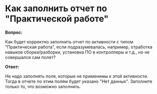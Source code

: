 # Как заполнить отчет по "Практической работе"

**Вопрос:**

Как будет корректно заполнить отчет по активности с типом "Практическая работа", если подразумевалась, например, отработка навыков сборки/разборки, установка ПО в контроллеры и т.д., но не совершался сам полет?

**Ответ:**

Не надо заполнять поля, которые не применимы к этой активности. Тогда в отчете по этим полям будет указано "Нет данных". Заполните только то, что возможно заполнить.
